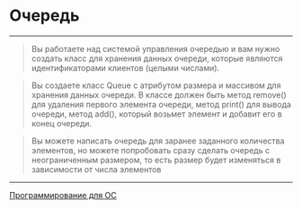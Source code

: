 # Очередь

***
> Вы работаете над системой управления очередью и вам нужно создать класс для хранения данных очереди, которые являются идентификаторами клиентов (целыми числами).

>Вы создаете класс Queue с атрибутом размера и массивом для хранения данных очереди. В классе должен быть метод remove() для удаления первого элемента очереди, метод print() для вывода очереди, метод add(), который возьмет элемент и добавит его в конец очереди.

>Вы можете написать очередь для заранее заданного количества элементов, но можете попробовать сразу сделать очередь с неограниченным размером, то есть размер будет изменяться в зависимости от числа элементов
***

[Программирование для ОС](https://github.com/comradeGoose/OS_Programming#%D0%BE%D1%87%D0%B5%D1%80%D0%B5%D0%B4%D1%8C)